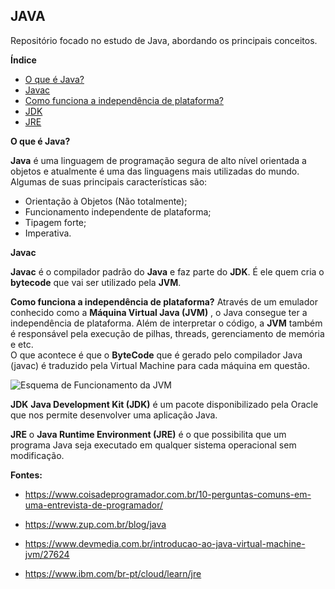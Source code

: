 

## **JAVA**

Repositório focado no estudo de Java, abordando os principais conceitos. 

**Índice** 

 - [O que é Java?](#what-is-java)
 - [Javac](#what-is-javac)
 - [Como funciona a independência de plataforma?](#independence)
 - [JDK](#jdk)
 - [JRE](#jre)

**<a name="what-is-java"></a>O que é Java?**

**Java** é uma linguagem de programação segura de alto nível orientada a objetos e atualmente é uma das linguagens mais utilizadas do mundo. 
Algumas de suas principais características são:

 - Orientação à Objetos (Não totalmente);
 - Funcionamento independente de plataforma;
 - Tipagem forte;
 - Imperativa.

**<a name="what-is-javac"></a>Javac**

**Javac** é o compilador padrão do **Java** e faz parte do **JDK**. É ele quem cria o **bytecode** que vai ser utilizado pela **JVM**.

**<a name="independence"></a>Como funciona a independência de plataforma?**
Através de um emulador conhecido como a **Máquina Virtual Java (JVM)** , o Java consegue ter a independência de plataforma. 
Além de interpretar o código, a **JVM** também é responsável pela execução de pilhas, threads, gerenciamento de memória e etc.  
O que acontece é que o **ByteCode** que é gerado pelo compilador Java (javac) é traduzido pela Virtual Machine para cada máquina em questão. 

![Esquema de Funcionamento da JVM](https://arquivo.devmedia.com.br/artigos/Allan_Romanato/JavaVirtualMachine/JavaVirtualMachine2.jpg)

 **<a name="jdk"></a> JDK**
**Java Development Kit (JDK)** é um pacote disponibilizado pela Oracle que nos permite desenvolver uma aplicação Java.

**<a name="jre"></a> JRE**
o **Java Runtime Environment (JRE)** é o que possibilita que um programa Java seja executado em qualquer sistema operacional sem modificação.


**Fontes:**

 - https://www.coisadeprogramador.com.br/10-perguntas-comuns-em-uma-entrevista-de-programador/
  
 - https://www.zup.com.br/blog/java
 - https://www.devmedia.com.br/introducao-ao-java-virtual-machine-jvm/27624
 - https://www.ibm.com/br-pt/cloud/learn/jre

